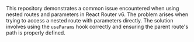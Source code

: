 This repository demonstrates a common issue encountered when using nested routes and parameters in React Router v6. The problem arises when trying to access a nested route with parameters directly. The solution involves using the `useParams` hook correctly and ensuring the parent route's path is properly defined.